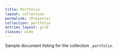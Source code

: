 ```yaml
---
title: Portfolio
layout: collection
permalink: /Projects/
collection: portfolio
entries_layout: grid
classes: wide
---
```

Sample document listing for the collection `_portfolio`.
